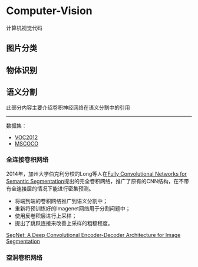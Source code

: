# Computer-Vision
计算机视觉代码


## 图片分类

## 物体识别

## 语义分割

此部分内容主要介绍卷积神经网络在语义分割中的引用

---
数据集：

  - [VOC2012](http://cocodataset.org/#home)    
  - [MSCOCO](http://host.robots.ox.ac.uk/pascal/VOC/voc2012/)
  
  
### 全连接卷积网络

2014年，加州大学伯克利分校的Long等人在[Fully Convolutional Networks for Semantic Segmentation](https://arxiv.org/pdf/1411.4038.pdf)提出的完全卷积网络，推广了原有的CNN结构，在不带有全连接层的情况下能进行密集预测。

  - 将端到端的卷积网络推广到语义分割中；
  - 重新将预训练好的Imagenet网络用于分割问题中；
  - 使用反卷积层进行上采样；
  - 提出了跳跃连接来改善上采样的粗糙程度。
  
  
[SegNet: A Deep Convolutional Encoder-Decoder Architecture for Image Segmentation](https://arxiv.org/pdf/1511.00561.pdf)

### 空洞卷积网络



